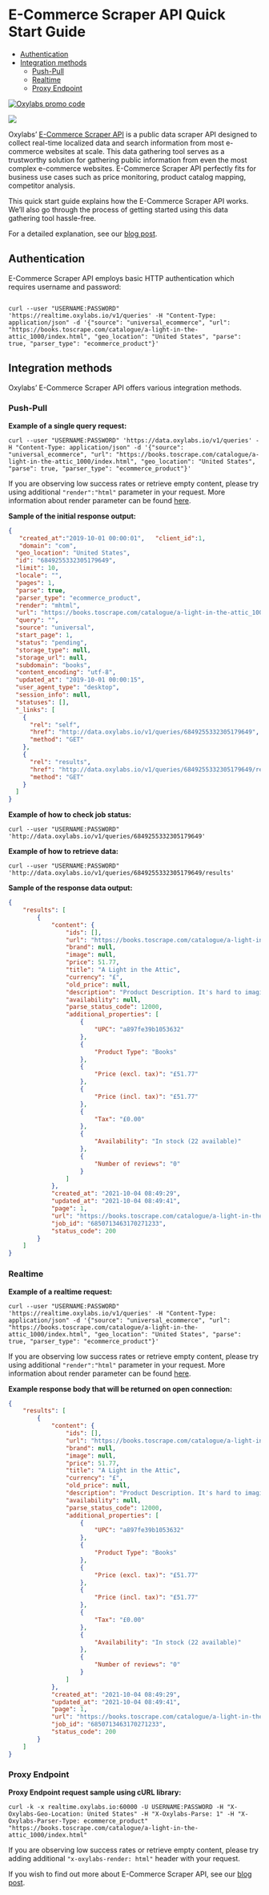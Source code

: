 # E-Commerce Scraper API Quick Start Guide

- [Authentication](#authentication)
- [Integration methods](#integration-methods)
  - [Push-Pull](#push-pull)
  - [Realtime](#realtime)
  - [Proxy Endpoint](#proxy-endpoint)

[![Oxylabs promo code](https://user-images.githubusercontent.com/129506779/250792357-8289e25e-9c36-4dc0-a5e2-2706db797bb5.png)](https://oxylabs.go2cloud.org/aff_c?offer_id=7&aff_id=877&url_id=112)

[![](https://dcbadge.vercel.app/api/server/eWsVUJrnG5)](https://discord.gg/GbxmdGhZjq)


Oxylabs’ [E-Commerce Scraper API](https://oxy.yt/PrOG) is a public data scraper API designed to collect real-time localized data and search information from most e-commerce websites at scale. This data gathering tool serves as a trustworthy solution for gathering public information from even the most complex e-commerce websites. E-Commerce Scraper API perfectly fits for business use cases such as price monitoring, product catalog mapping, competitor analysis. 

This quick start guide explains how the E-Commerce Scraper API works. We’ll also go through the process of getting started using this data gathering tool hassle-free.

For a detailed explanation, see our [blog post](https://oxy.yt/crIT).

## Authentication

E-Commerce Scraper API employs basic HTTP authentication which requires username and password:

```shell

curl --user "USERNAME:PASSWORD" 'https://realtime.oxylabs.io/v1/queries' -H "Content-Type: application/json" -d '{"source": "universal_ecommerce", "url": "https://books.toscrape.com/catalogue/a-light-in-the-attic_1000/index.html", "geo_location": "United States", "parse": true, "parser_type": "ecommerce_product"}'

```

## Integration methods

Oxylabs’ E-Commerce Scraper API offers various integration methods.

### Push-Pull

**Example of a single query request:**

```shell
curl --user "USERNAME:PASSWORD" 'https://data.oxylabs.io/v1/queries' -H "Content-Type: application/json" -d '{"source": "universal_ecommerce", "url": "https://books.toscrape.com/catalogue/a-light-in-the-attic_1000/index.html", "geo_location": "United States", "parse": true, "parser_type": "ecommerce_product"}'
```

If you are observing low success rates or retrieve empty content, please try using additional `"render":"html"` parameter in your request. More information about render parameter can be found [here](https://developers.oxylabs.io/scraper-apis/e-commerce-scraper-api/features/javascript-rendering).

**Sample of the initial response output:**

```json
{  
   "created_at":"2019-10-01 00:00:01",   "client_id":1,
   "domain": "com",
  "geo_location": "United States",
  "id": "6849255332305179649",
  "limit": 10,
  "locale": "",
  "pages": 1,
  "parse": true,
  "parser_type": "ecommerce_product",
  "render": "mhtml",
  "url": "https://books.toscrape.com/catalogue/a-light-in-the-attic_1000/index.html",
  "query": "",
  "source": "universal",
  "start_page": 1,
  "status": "pending",
  "storage_type": null,
  "storage_url": null,
  "subdomain": "books",
  "content_encoding": "utf-8",
  "updated_at": "2019-10-01 00:00:15",
  "user_agent_type": "desktop",
  "session_info": null,
  "statuses": [],
  "_links": [
    {
      "rel": "self",
      "href": "http://data.oxylabs.io/v1/queries/6849255332305179649",
      "method": "GET"
    },
    {
      "rel": "results",
      "href": "http://data.oxylabs.io/v1/queries/6849255332305179649/results",
      "method": "GET"
    }
  ]
}
```

**Example of how to check job status:**

```shell
curl --user "USERNAME:PASSWORD" 'http://data.oxylabs.io/v1/queries/6849255332305179649'
```

**Example of how to retrieve data:**

```shell
curl --user "USERNAME:PASSWORD" 'http://data.oxylabs.io/v1/queries/6849255332305179649/results'
```

**Sample of the response data output:**

```json
{
    "results": [
        {
            "content": {
                "ids": [],
                "url": "https://books.toscrape.com/catalogue/a-light-in-the-attic_1000/index.html",
                "brand": null,
                "image": null,
                "price": 51.77,
                "title": "A Light in the Attic",
                "currency": "£",
                "old_price": null,
                "description": "Product Description. It's hard to imagine a world without A Light in the Attic. This now-classic collection of poetry and drawings from Shel Silverstein celebrates its 20th anniversary with this special edition. Silverstein's humorous and creative verse can amuse the dowdiest of readers. Lemon-faced adults and fidgety kids sit still and read these rhythmic words and laugh and smile and love th It's hard to imagine a world without A Light in the Attic. This now-classic collection of poetry and drawings from Shel Silverstein celebrates its 20th anniversary with this special edition. Silverstein's humorous and creative verse can amuse the dowdiest of readers. Lemon-faced adults and fidgety kids sit still and read these rhythmic words and laugh and smile and love that Silverstein. Need proof of his genius? RockabyeRockabye baby, in the treetopDon't you know a treetopIs no safe place to rock?And who put you up there,And your cradle, too?Baby, I think someone down here'sGot it in for you. Shel, you never sounded so good. ...more. Product Information.",
                "availability": null,
                "parse_status_code": 12000,
                "additional_properties": [
                    {
                        "UPC": "a897fe39b1053632"
                    },
                    {
                        "Product Type": "Books"
                    },
                    {
                        "Price (excl. tax)": "£51.77"
                    },
                    {
                        "Price (incl. tax)": "£51.77"
                    },
                    {
                        "Tax": "£0.00"
                    },
                    {
                        "Availability": "In stock (22 available)"
                    },
                    {
                        "Number of reviews": "0"
                    }
                ]
            },
            "created_at": "2021-10-04 08:49:29",
            "updated_at": "2021-10-04 08:49:41",
            "page": 1,
            "url": "https://books.toscrape.com/catalogue/a-light-in-the-attic_1000/index.html",
            "job_id": "6850713463170271233",
            "status_code": 200
        }
    ]
}
```

### Realtime

**Example of a realtime request:**

```shell
curl --user "USERNAME:PASSWORD" 'https://realtime.oxylabs.io/v1/queries' -H "Content-Type: application/json" -d '{"source": "universal_ecommerce", "url": "https://books.toscrape.com/catalogue/a-light-in-the-attic_1000/index.html", "geo_location": "United States", "parse": true, "parser_type": "ecommerce_product"}'
```

If you are observing low success rates or retrieve empty content, please try using additional `"render":"html"` parameter in your request. More information about render parameter can be found [here](https://developers.oxylabs.io/scraper-apis/e-commerce-scraper-api/features/javascript-rendering).

**Example response body that will be returned on open connection:**

```json
{
    "results": [
        {
            "content": {
                "ids": [],
                "url": "https://books.toscrape.com/catalogue/a-light-in-the-attic_1000/index.html",
                "brand": null,
                "image": null,
                "price": 51.77,
                "title": "A Light in the Attic",
                "currency": "£",
                "old_price": null,
                "description": "Product Description. It's hard to imagine a world without A Light in the Attic. This now-classic collection of poetry and drawings from Shel Silverstein celebrates its 20th anniversary with this special edition. Silverstein's humorous and creative verse can amuse the dowdiest of readers. Lemon-faced adults and fidgety kids sit still and read these rhythmic words and laugh and smile and love th It's hard to imagine a world without A Light in the Attic. This now-classic collection of poetry and drawings from Shel Silverstein celebrates its 20th anniversary with this special edition. Silverstein's humorous and creative verse can amuse the dowdiest of readers. Lemon-faced adults and fidgety kids sit still and read these rhythmic words and laugh and smile and love that Silverstein. Need proof of his genius? RockabyeRockabye baby, in the treetopDon't you know a treetopIs no safe place to rock?And who put you up there,And your cradle, too?Baby, I think someone down here'sGot it in for you. Shel, you never sounded so good. ...more. Product Information.",
                "availability": null,
                "parse_status_code": 12000,
                "additional_properties": [
                    {
                        "UPC": "a897fe39b1053632"
                    },
                    {
                        "Product Type": "Books"
                    },
                    {
                        "Price (excl. tax)": "£51.77"
                    },
                    {
                        "Price (incl. tax)": "£51.77"
                    },
                    {
                        "Tax": "£0.00"
                    },
                    {
                        "Availability": "In stock (22 available)"
                    },
                    {
                        "Number of reviews": "0"
                    }
                ]
            },
            "created_at": "2021-10-04 08:49:29",
            "updated_at": "2021-10-04 08:49:41",
            "page": 1,
            "url": "https://books.toscrape.com/catalogue/a-light-in-the-attic_1000/index.html",
            "job_id": "6850713463170271233",
            "status_code": 200
        }
    ]
}
```

### Proxy Endpoint

**Proxy Endpoint request sample using cURL library:**

```shell
curl -k -x realtime.oxylabs.io:60000 -U USERNAME:PASSWORD -H "X-Oxylabs-Geo-Location: United States" -H "X-Oxylabs-Parse: 1" -H "X-Oxylabs-Parser-Type: ecommerce_product" "https://books.toscrape.com/catalogue/a-light-in-the-attic_1000/index.html"
```

If you are observing low success rates or retrieve empty content, please try adding additional `"x-oxylabs-render: html"` header with your request.

If you wish to find out more about E-Commerce Scraper API, see our [blog post](https://oxy.yt/crIT).
